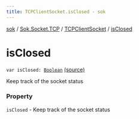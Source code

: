 ```yaml
---
title: TCPClientSocket.isClosed - sok
---
```


[sok](../../index.html) / [Sok.Socket.TCP](../index.html) / [TCPClientSocket](index.html) / [isClosed](./is-closed.html)

# isClosed

`var isClosed: `[`Boolean`](https://kotlinlang.org/api/latest/jvm/stdlib/kotlin/-boolean/index.html) [(source)](https://github.com/SeekDaSky/Sok/tree/master/common/sok-common/src/Sok/Socket/TCP/TCPClientSocket.kt#L15)

Keep track of the socket status

### Property

`isClosed` - Keep track of the socket status
